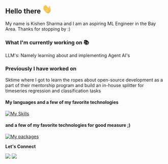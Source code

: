 ## Hello there <img src="https://github.com/ksharma6/ksharma6/blob/main/wave.gif" width="30px">

My name is Kishen Sharma and I am an aspiring ML Engineer in the Bay Area. Thanks for stopping by :)

### What I'm currently working on 📚
LLM's: Namely learning about and implementing Agent AI's

### Previously I have worked on 
Sktime where I got to learn the ropes about open-source development as a part of their mentorship program and build an in-house splitter for timeseries regression and classification tasks

#### My languages and a few of my favorite technologies 

[![My Skills](https://skillicons.dev/icons?i=py,cpp,html,js)](https://skillicons.dev)

#### and a few of my favorite technologies for good measure ;)
[![My packages](https://skillicons.dev/icons?i=linux,pytorch,opencv,github,aws,cmake)](https://skillicons.dev)

**Let's Connect**

[<img src="https://img.shields.io/badge/LinkedIn-0077B5?style=for-the-badge&logo=linkedin&logoColor=white" />](https://www.linkedin.com/in/kishen-sharma/)
[<img src="https://img.shields.io/badge/Tutanota-840010?style=for-the-badge&logo=Tutanota&logoColor=white" />](mailto:cornhusk_outsmart794@simplelogin.com)


<!---
ksharma6/ksharma6 is a ✨ special ✨ repository because its `README.md` (this file) appears on your GitHub profile.
You can click the Preview link to take a look at your changes.
--->
